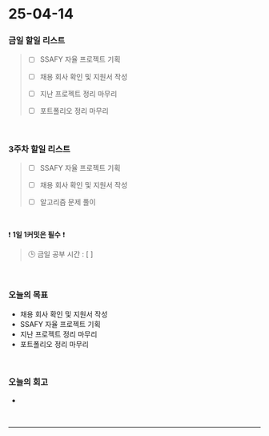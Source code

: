 # 25-04-14

### 금일 할일 리스트

> - [ ] SSAFY 자율 프로젝트 기획
>
> - [ ] 채용 회사 확인 및 지원서 작성
>
> - [ ] 지난 프로젝트 정리 마무리
>
> - [ ] 포트폴리오 정리 마무리

<br/>

### 3주차 할일 리스트

> - [ ] SSAFY 자율 프로젝트 기획
>
> - [ ] 채용 회사 확인 및 지원서 작성
>
> - [ ] 알고리즘 문제 풀이

<br/>

❗ **1일 1커밋은 필수** ❗

> 🕒 금일 공부 시간 : [  ]

<br/>

### 오늘의 목표
- 채용 회사 확인 및 지원서 작성 
- SSAFY 자율 프로젝트 기획
- 지난 프로젝트 정리 마무리
- 포트폴리오 정리 마무리

<br>

### 오늘의 회고
- 


<br/>

---
